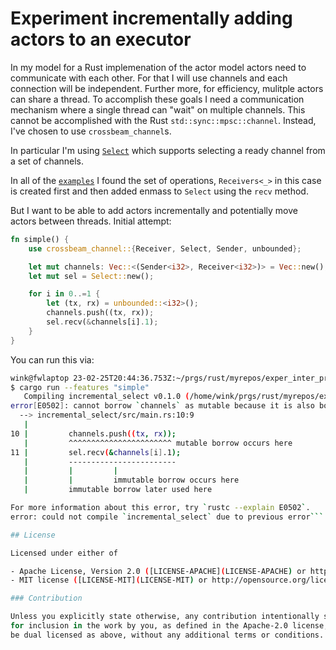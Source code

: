 # Experiment incrementally adding actors to an executor

In my model for a Rust implemenation of the actor model
actors need to communicate with each other. For that I
will use channels and each connection will be independent.
Further more, for efficiency, mulitple actors can share
a thread. To accomplish these goals I need a communication
mechanism where a single thread can "wait" on multiple
channels. This cannot be accomplished with the Rust
`std::sync::mpsc::channel`. Instead, I've chosen to use
`crossbeam_channel`s.

In particular I'm using
[`Select`](https://docs.rs/crossbeam/latest/crossbeam/channel/struct.Select.html)
which supports selecting a ready channel from a set of channels.

In all of the [`examples`](https://docs.rs/crossbeam/latest/crossbeam/channel/struct.Select.html)
I found the set of operations, `Receivers<_>` in this case
is created first and then added enmass to `Select` using the
`recv` method.

But I want to be able to add actors incrementally and potentially
move actors between threads. Initial attempt:
```rust
fn simple() {
    use crossbeam_channel::{Receiver, Select, Sender, unbounded};

    let mut channels: Vec::<(Sender<i32>, Receiver<i32>)> = Vec::new();
    let mut sel = Select::new();

    for i in 0..=1 {
        let (tx, rx) = unbounded::<i32>();
        channels.push((tx, rx));
        sel.recv(&channels[i].1);
    }
}
```

You can run this via:
```bash
wink@fwlaptop 23-02-25T20:44:36.753Z:~/prgs/rust/myrepos/exper_inter_process_channel/incremental_select (add-incremental_select)
$ cargo run --features "simple"
   Compiling incremental_select v0.1.0 (/home/wink/prgs/rust/myrepos/exper_inter_process_channel/incremental_select)
error[E0502]: cannot borrow `channels` as mutable because it is also borrowed as immutable
  --> incremental_select/src/main.rs:10:9
   |
10 |         channels.push((tx, rx));
   |         ^^^^^^^^^^^^^^^^^^^^^^^ mutable borrow occurs here
11 |         sel.recv(&channels[i].1);
   |         ------------------------
   |         |         |
   |         |         immutable borrow occurs here
   |         immutable borrow later used here

For more information about this error, try `rustc --explain E0502`.
error: could not compile `incremental_select` due to previous error```

## License

Licensed under either of

- Apache License, Version 2.0 ([LICENSE-APACHE](LICENSE-APACHE) or http://apache.org/licenses/LICENSE-2.0)
- MIT license ([LICENSE-MIT](LICENSE-MIT) or http://opensource.org/licenses/MIT)

### Contribution

Unless you explicitly state otherwise, any contribution intentionally submitted
for inclusion in the work by you, as defined in the Apache-2.0 license, shall
be dual licensed as above, without any additional terms or conditions.

